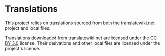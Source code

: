 # Translations

This project relies on translations sourced from both the translatewiki.net project and local files.

Translations downloaded from translatewiki.net are licensed under the [CC BY 3.0](http://creativecommons.org/licenses/by/3.0/) license. Their derivations and other local files are licensed under the project's license.
